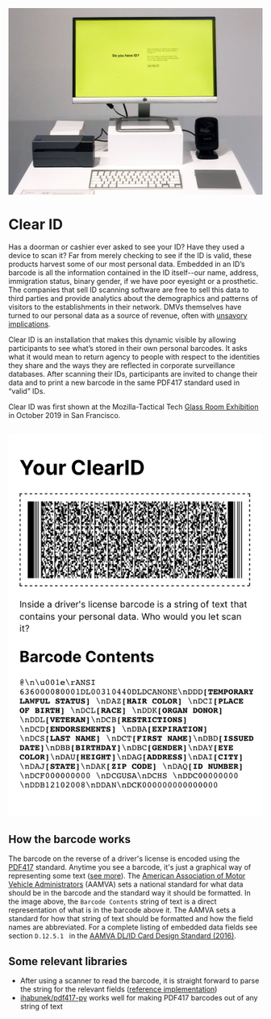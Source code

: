 ![exhibition-pic](https://raw.githubusercontent.com/marcdacosta/clearid/master/exhibition-pic.jpg?token=AAMO2D6XX4UGZZXYDGBIQOK53U43M)

# Clear ID

Has a doorman or cashier ever asked to see your ID? Have they used a device to scan it? Far from merely checking to see if the ID is valid, these products harvest some of our most personal data. Embedded in an ID’s barcode is all the information contained in the ID itself--our name, address, immigration status, binary gender, if we have poor eyesight or a prosthetic. The companies that sell ID scanning software are free to sell this data to third parties and provide analytics about the demographics and patterns of visitors to the establishments in their network. DMVs themselves have turned to our personal data as a source of revenue, often with [unsavory implications](https://www.vice.com/en_us/article/43kxzq/dmvs-selling-data-private-investigators-making-millions-of-dollars).

Clear ID is an installation that makes this dynamic visible by allowing participants to see what’s stored in their own personal barcodes. It asks what it would mean to return agency to people with respect to the identities they share and the ways they are reflected in corporate surveillance databases. After scanning their IDs, participants are invited to change their data and to print a new barcode in the same PDF417 standard used in “valid” IDs. 

Clear ID was first shown at the Mozilla-Tactical Tech [Glass Room Exhibition](https://theglassroom.org/san-francisco/exhibits) in October 2019 in San Francisco.



## ![barcode-printout](https://raw.githubusercontent.com/marcdacosta/clearid/master/barcode-printout.png?token=AAMO2D6EO6T25J3V3APS7L253U43O)

## How the barcode works

The barcode on the reverse of a driver's license is encoded using the [PDF417](https://en.wikipedia.org/wiki/PDF417) standard. Anytime you see a barcode, it's just a graphical way of representing some text ([see more](https://simple.wikipedia.org/wiki/Barcode)). The [American Association of Motor Vehicle Administrators](https://www.aamva.org/) (AAMVA) sets a national standard for what data should be in the barcode and the standard way it should be formatted. In the image above, the `Barcode Contents` string of text is a direct representation of what is in the barcode above it. The AAMVA sets a standard for how that string of text should be formatted and how the field names are abbreviated. For a complete listing of embedded data fields see section `D.12.5.1 ` in the [AAMVA DL/ID Card Design Standard (2016)](https://github.com/marcdacosta/clearid/blob/master/Drivers%20License%20Design%20Standard%202016.pdf). 



## Some relevant libraries

- After using a scanner to read the barcode, it is straight forward to parse the string for the relevant fields ([reference implementation](https://github.com/abbasbeydoun/Python-PDF417-Driver-s-License-decoder/blob/master/decoder.py))
- [ihabunek/pdf417-py](ihabunek/pdf417-py) works well for making PDF417 barcodes out of any string of text
